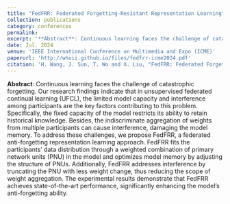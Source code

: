 ```yaml
---
title: "FedFRR: Federated Forgetting-Resistant Representation Learning"
collection: publications
category: conferences
permalink: 
excerpt: '**Abstract**: Continuous learning faces the challenge of catastrophic forgetting. Our research findings indicate that in unsupervised federated continual learning (UFCL), the limited model capacity and interference among participants are the key factors contributing to this problem. Specifically, the fixed capacity of the model restricts its ability to retain historical knowledge. Besides, the indiscriminate aggregation of weights from multiple participants can cause interference, damaging the model memory. To address these challenges, we propose FedFRR, a federated anti-forgetting representation learning approach. FedFRR fits the participants’ data distribution through a weighted combination of primary network units (PNU) in the model and optimizes model memory by adjusting the structure of PNUs. Additionally, FedFRR addresses interference by truncating the PNU with less weight change, thus reducing the scope of weight aggregation. The experimental results demonstrate that FedFRR achieves state-of-the-art performance, significantly enhancing the model’s anti-forgetting ability.'
date: Jul. 2024
venue: 'IEEE International Conference on Multimedia and Expo (ICME)'
paperurl: 'http://whuii.github.io/files/fedfrr-icme2024.pdf'
citation: 'H. Wang, J. Sun, T. Wo and X. Liu, "FedFRR: Federated Forgetting-Resistant Representation Learning," 2024 IEEE International Conference on Multimedia and Expo (ICME), Niagara Falls, ON, Canada, 2024, pp. 1-6, doi: 10.1109/ICME57554.2024.10687881.'
---
```


**Abstract**:  Continuous learning faces the challenge of catastrophic forgetting. Our research findings indicate that in unsupervised federated continual learning (UFCL), the limited model capacity and interference among participants are the key factors contributing to this problem. Specifically, the fixed capacity of the model restricts its ability to retain historical knowledge. Besides, the indiscriminate aggregation of weights from multiple participants can cause interference, damaging the model memory. To address these challenges, we propose FedFRR, a federated anti-forgetting representation learning approach. FedFRR fits the participants’ data distribution through a weighted combination of primary network units (PNU) in the model and optimizes model memory by adjusting the structure of PNUs. Additionally, FedFRR addresses interference by truncating the PNU with less weight change, thus reducing the scope of weight aggregation. The experimental results demonstrate that FedFRR achieves state-of-the-art performance, significantly enhancing the model’s anti-forgetting ability.
